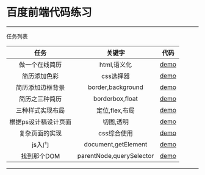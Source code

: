 # 百度前端代码练习
---

任务列表

|     任务      |         关键字         |    代码     |
| :---------: | :-----------------: | :-------: |
|   做一个在线简历   |      html,语义化       | [demo][1] |
|   简历添加色彩    |       css选择器        | [demo][2] |
|  简历添加边框背景   |  border,background  | [demo][3] |
|   简历之三种简历   |   borderbox,float   | [demo][4] |
|  三种样式实现布局   |     定位,flex,布局      | [demo][5] |
| 根据ps设计稿设计页面 |        切图,透明        | [demo][6] |
|   复杂页面的实现   |       css综合使用       | [demo][7] |
|    js入门     | document,getElement | [demo][8] |
|    找到那个DOM     | parentNode,querySelector | [demo][9] |

---

[1]: https://kevinhasen.github.io/study/ife2018/two
[2]: https://kevinhasen.github.io/study/ife2018/three
[3]: https://kevinhasen.github.io/study/ife2018/four
[4]: https://kevinhasen.github.io/study/ife2018/five/
[5]: https://kevinhasen.github.io/study/ife2018/six
[6]: https://kevinhasen.github.io/study/ife2018/seven
[7]: https://kevinhasen.github.io/study/ife2018/eight
[8]: https://kevinhasen.github.io/study/ife2018/seventeen
[9]: https://kevinhasen.github.io/study/ife2018/nineteen
